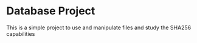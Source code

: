 <h1>Database Project</h1>

<p>This is a simple project to use and manipulate files and study the SHA256 capabilities</p>

